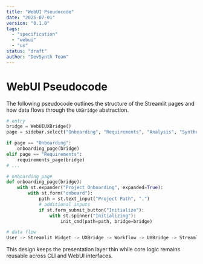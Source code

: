 ```yaml
---
title: "WebUI Pseudocode"
date: "2025-07-01"
version: "0.1.0"
tags:
  - "specification"
  - "webui"
  - "ux"
status: "draft"
author: "DevSynth Team"
---
```


# WebUI Pseudocode

The following pseudocode outlines the structure of the Streamlit pages and how data flows through the `UXBridge` abstraction.

```python
# entry
bridge = WebUIUXBridge()
page = sidebar.select("Onboarding", "Requirements", "Analysis", "Synthesis", "Config")

if page == "Onboarding":
    onboarding_page(bridge)
elif page == "Requirements":
    requirements_page(bridge)
# ...
```

```python
# onboarding_page
def onboarding_page(bridge):
    with st.expander("Project Onboarding", expanded=True):
        with st.form("onboard"):
            path = st.text_input("Project Path", ".")
            # additional inputs
            if st.form_submit_button("Initialize"):
                with st.spinner("Initializing"):
                    init_cmd(path=path, bridge=bridge)
```

```python
# data flow
User -> Streamlit Widget -> UXBridge -> Workflow -> UXBridge -> Streamlit
```

This design keeps the presentation layer thin while core logic remains reusable across CLI and WebUI interfaces.
